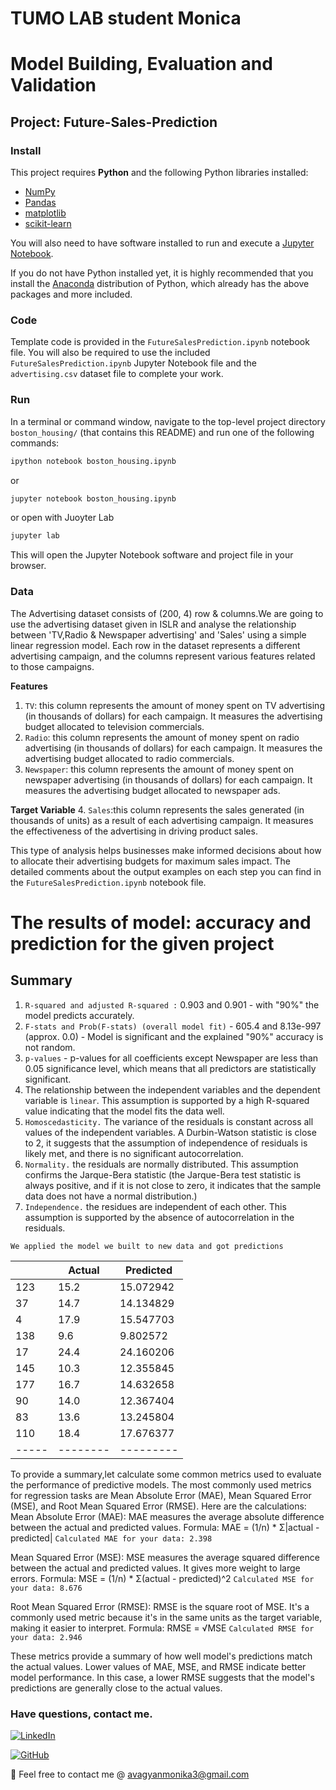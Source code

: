 # TUMO LAB student Monica
# Model Building, Evaluation and Validation
## Project:  Future-Sales-Prediction

### Install

This project requires **Python** and the following Python libraries installed:

- [NumPy](http://www.numpy.org/)
- [Pandas](http://pandas.pydata.org/)
- [matplotlib](http://matplotlib.org/)
- [scikit-learn](http://scikit-learn.org/stable/)

You will also need to have software installed to run and execute a [Jupyter Notebook](http://jupyter.org/install.html).

If you do not have Python installed yet, it is highly recommended that you install the [Anaconda](https://www.anaconda.com/download/) distribution of Python, which already has the above packages and more included. 

### Code

Template code is provided in the `FutureSalesPrediction.ipynb` notebook file. You will also be required to use the included `FutureSalesPrediction.ipynb` Jupyter Notebook  file and the `advertising.csv` dataset file to complete your work.

### Run

In a terminal or command window, navigate to the top-level project directory `boston_housing/` (that contains this README) and run one of the following commands:
```bash
ipython notebook boston_housing.ipynb
```  
or
```bash
jupyter notebook boston_housing.ipynb
```
or open with Juoyter Lab
```bash
jupyter lab
```

This will open the Jupyter Notebook software and project file in your browser.

### Data
The Advertising dataset consists of (200, 4) row & columns.We are going to  use the advertising dataset given in ISLR and analyse the relationship between 'TV,Radio & Newspaper advertising' and 'Sales' using a simple linear regression model. Each row in the dataset represents a different advertising campaign, and the columns represent various features related to those campaigns.



**Features**
1.  `TV`:  this column represents the amount of money spent on TV advertising (in thousands of dollars) for each campaign. It measures the advertising budget allocated to television commercials.
2. `Radio`: this column represents the amount of money spent on radio advertising (in thousands of dollars) for each campaign. It measures the advertising budget allocated to radio commercials.
3. `Newspaper`:  this column represents the amount of money spent on newspaper advertising (in thousands of dollars) for each campaign. It measures the advertising budget allocated to newspaper ads.

**Target Variable**
4. `Sales`:this column represents the sales generated (in thousands of units) as a result of each advertising campaign. It measures the effectiveness of the advertising in driving product sales.

This type of analysis helps businesses make informed decisions about how to allocate their advertising budgets for maximum sales impact.
The detailed comments about the output examples  on each step you can find in the `FutureSalesPrediction.ipynb` notebook file.

# The results of  model: accuracy and prediction for the given project
## Summary
1.  `R-squared and adjusted R-squared :` 0.903 and 0.901 - with \"90%\" the model predicts accurately.
2. `F-stats and Prob(F-stats) (overall model fit)` - 605.4 and 8.13e-997 (approx. 0.0) - Model is significant and the explained \"90%\" accuracy is not random.
3. `p-values` - p-values for all coefficients except Newspaper are less than 0.05 significance level, which means that all predictors are statistically significant.
4. The relationship between the independent variables and the dependent variable is `linear`. This assumption is supported by a high R-squared value indicating that the model fits the data well. 
5. `Homoscedasticity.` The variance of the residuals is constant across all values of the independent variables. A Durbin-Watson statistic is close to 2, it suggests that the assumption of independence of residuals is likely met, and there is no significant autocorrelation. 
6. `Normality.` the residuals are normally distributed. This assumption confirms the Jarque-Bera statistic (the Jarque-Bera test statistic is always positive, and if it is not close to zero, it indicates that the sample data does not have a normal distribution.) 
7. `Independence.` the residues are independent of each other. This assumption is supported by the absence of autocorrelation in the residuals.

`We applied the model we built to new data and got predictions`

|        | Actual    | Predicted |
| ------ | --------- |  ---------|
| 123    | 15.2      | 15.072942 |
| 37     | 14.7      | 14.134829 |
| 4      | 17.9      | 15.547703 |
| 138    | 9.6       | 9.802572 |
| 17     | 24.4      | 24.160206 |
| 145    | 10.3      | 12.355845 |
| 177    | 16.7      | 14.632658 |
| 90     | 14.0      | 12.367404 |
| 83     | 13.6      | 13.245804 |
| 110    | 18.4      | 17.676377 |
| -----  |  -------- | --------- |

To provide a summary,let calculate some common metrics used to evaluate the performance of predictive models. The most commonly used metrics for regression tasks are Mean Absolute Error (MAE), Mean Squared Error (MSE), and Root Mean Squared Error (RMSE). Here are the calculations:
Mean Absolute Error (MAE):
MAE measures the average absolute difference between the actual and predicted values.
Formula: MAE = (1/n) * Σ|actual - predicted|
`Calculated MAE for your data: 2.398`

Mean Squared Error (MSE):
MSE measures the average squared difference between the actual and predicted values. It gives more weight to large errors.
Formula: MSE = (1/n) * Σ(actual - predicted)^2
`Calculated MSE for your data: 8.676`

Root Mean Squared Error (RMSE):
RMSE is the square root of MSE. It's a commonly used metric because it's in the same units as the target variable, making it easier to interpret.
Formula: RMSE = √MSE
`Calculated RMSE for your data: 2.946`

These metrics provide a summary of how well  model's predictions match the actual values. Lower values of MAE, MSE, and RMSE indicate better model performance. In this case, a lower RMSE suggests that the model's predictions are generally close to the actual values.



### Have questions, contact me.
[![LinkedIn](https://img.shields.io/static/v1.svg?label=connect&message=@monica-avagyan&color=success&logo=linkedin&style=flat&logoColor=white&colorA=blue)](https://www.linkedin.com/in/monica-avagyan/)


[![GitHub](https://img.shields.io/static/v1.svg?label=connect&message=@monicaavagyan&color=success&logo=github&style=flat&logoColor=white&colorA=blue)](https://github.com/monicaavagyan)

:email: Feel free to contact me @ [avagyanmonika3@gmail.com](https://mail.google.com/mail/)
